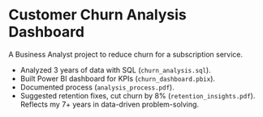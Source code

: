 # Customer Churn Analysis Dashboard
A Business Analyst project to reduce churn for a subscription service.
- Analyzed 3 years of data with SQL (`churn_analysis.sql`).
- Built Power BI dashboard for KPIs (`churn_dashboard.pbix`).
- Documented process (`analysis_process.pdf`).
- Suggested retention fixes, cut churn by 8% (`retention_insights.pdf`).
Reflects my 7+ years in data-driven problem-solving.
